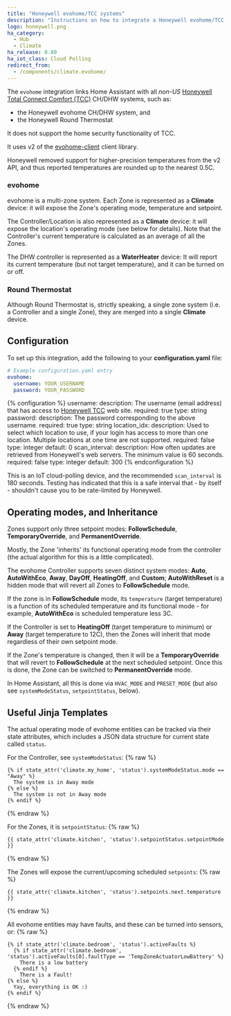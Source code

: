 ```yaml
---
title: "Honeywell evohome/TCC systems"
description: "Instructions on how to integrate a Honeywell evohome/TCC system with Home Assistant."
logo: honeywell.png
ha_category:
  - Hub
  - Climate
ha_release: 0.80
ha_iot_class: Cloud Polling
redirect_from:
  - /components/climate.evohome/
---
```


The `evohome` integration links Home Assistant with all _non-US_ [Honeywell Total Connect Comfort (TCC)](https://international.mytotalconnectcomfort.com/Account/Login) CH/DHW systems, such as:
 * the Honeywell evohome CH/DHW system, and
 * the Honeywell Round Thermostat

It does not support the home security functionality of TCC.

It uses v2 of the [evohome-client](https://github.com/watchforstock/evohome-client) client library.

Honeywell removed support for higher-precision temperatures from the v2 API, and thus reported temperatures are rounded up to the nearest 0.5C.

### evohome

evohome is a multi-zone system. Each Zone is represented as a **Climate** device: it will expose the Zone's operating mode, temperature and setpoint.

The Controller/Location is also represented as a **Climate** device: it will expose the location's operating mode (see below for details). Note that the Controller's current temperature is calculated as an average of all the Zones.

The DHW controller is represented as a **WaterHeater** device: It will report its current temperature (but not target temperature), and it can be turned on or off.

### Round Thermostat

Although Round Thermostat is, strictly speaking, a single zone system (i.e. a Controller and a single Zone), they are merged into a single **Climate** device.

## Configuration

To set up this integration, add the following to your **configuration.yaml** file:

```yaml
# Example configuration.yaml entry
evohome:
  username: YOUR_USERNAME
  password: YOUR_PASSWORD
```

{% configuration %}
username:
  description: The username (email address) that has access to [Honeywell TCC](https://international.mytotalconnectcomfort.com/Account/Login) web site.
  required: true
  type: string
password:
  description: The password corresponding to the above username.
  required: true
  type: string
location_idx:
  description: Used to select which location to use, if your login has access to more than one location. Multiple locations at one time are not supported.
  required: false
  type: integer
  default: 0
scan_interval:
  description: How often updates are retrieved from Honeywell's web servers. The minimum value is 60 seconds.
  required: false
  type: integer
  default: 300
{% endconfiguration %}

This is an IoT cloud-polling device, and the recommended `scan_interval` is 180 seconds. Testing has indicated that this is a safe interval that - by itself - shouldn't cause you to be rate-limited by Honeywell.

## Operating modes, and Inheritance

Zones support only three setpoint modes: **FollowSchedule**, **TemporaryOverride**, and **PermanentOverride**.

Mostly, the Zone 'inherits' its functional operating mode from the controller (the actual algorithm for this is a little complicated).

The evohome Controller supports seven distinct system modes: **Auto**, **AutoWithEco**, **Away**, **DayOff**, **HeatingOff**, and **Custom**; **AutoWithReset** is a hidden mode that will revert all Zones to **FollowSchedule** mode.

If the zone is in **FollowSchedule** mode, its `temperature` (target temperature) is a function of its scheduled temperature and its functional mode - for example, **AutoWithEco** is scheduled temperature less 3C.

If the Controller is set to **HeatingOff** (target temperature to minimum) or **Away** (target temperature to 12C), then the Zones will inherit that mode regardless of their own setpoint mode.

If the Zone's temperature is changed, then it will be a **TemporaryOverride** that will revert to **FollowSchedule** at the next scheduled setpoint. Once this is done, the Zone can be switched to **PermanentOverride** mode.

In Home Assistant, all this is done via `HVAC_MODE` and `PRESET_MODE` (but also see `systemModeStatus`, `setpointStatus`, below).

## Useful Jinja Templates

The actual operating mode of evohome entities can be tracked via their state attributes, which includes a JSON data structure for current state called `status`.

For the Controller, see `systemModeStatus`:
{% raw %}
```
{% if state_attr('climate.my_home', 'status').systemModeStatus.mode == "Away" %}
  The system is in Away mode
{% else %}
  The system is not in Away mode
{% endif %}
```
{% endraw %}

For the Zones, it is `setpointStatus`:
{% raw %}
```
{{ state_attr('climate.kitchen', 'status').setpointStatus.setpointMode }}
```
{% endraw %}

The Zones will expose the current/upcoming scheduled `setpoints`:
{% raw %}
```
{{ state_attr('climate.kitchen', 'status').setpoints.next.temperature }}
```
{% endraw %}

All evohome entities may have faults, and these can be turned into sensors, or:
{% raw %}
```
{% if state_attr('climate.bedroom', 'status').activeFaults %}
  {% if state_attr('climate.bedroom', 'status').activeFaults[0].faultType == 'TempZoneActuatorLowBattery' %}
    There is a low battery
  {% endif %}
    There is a Fault!
{% else %}
  Yay, everything is OK :)
{% endif %}
```
{% endraw %}

